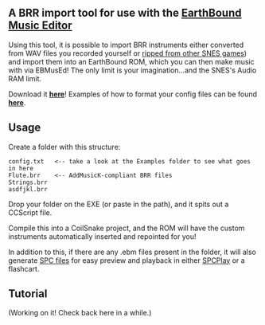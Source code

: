 ## A BRR import tool for use with the [EarthBound Music Editor](https://github.com/PKHackers/ebmused/releases)

Using this tool, it is possible to import BRR instruments either converted from WAV files you recorded yourself or [ripped from other SNES games](https://www.smwcentral.net/?p=section&s=brrsamples)) and import them into an EarthBound ROM, which you can then make music with via EBMusEd! The only limit is your imagination...and the SNES's Audio RAM limit.

Download it [**here**](https://github.com/vince94/EarthBound-Instrument-Packer/releases)! Examples of how to format your config files can be found [**here**](https://github.com/vince94/EarthBound-Instrument-Packer/tree/master/EBInstPack/Examples).

## Usage
Create a folder with this structure:
```
config.txt   <-- take a look at the Examples folder to see what goes in here
Flute.brr    <-- AddMusicK-compliant BRR files
Strings.brr
asdfjkl.brr
```

Drop your folder on the EXE (or paste in the path), and it spits out a CCScript file.

Compile this into a CoilSnake project, and the ROM will have the custom instruments automatically inserted and repointed for you!

In addition to this, if there are any .ebm files present in the folder, it will also generate [SPC files](http://www.vgmpf.com/Wiki/index.php?title=SPC) for easy preview and playback in either [SPCPlay](https://github.com/dgrfactory/spcplay/releases) or a flashcart.

## Tutorial
(Working on it! Check back here in a while.)
